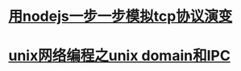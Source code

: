 # [用nodejs一步一步模拟tcp协议演变](./mytcp.md)
<!-- # [分布式系统基本原理](./distributed_principle.md) -->
# [unix网络编程之unix domain和IPC](./socket_unix.md)
